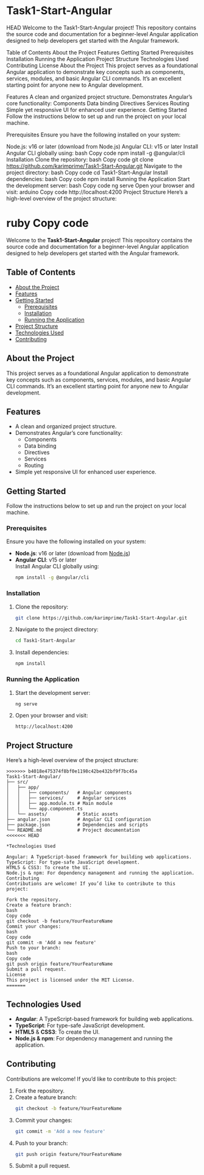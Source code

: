 # Task1-Start-Angular

HEAD
Welcome to the Task1-Start-Angular project! This repository contains the source code and documentation for a beginner-level Angular application designed to help developers get started with the Angular framework.

Table of Contents
About the Project
Features
Getting Started
Prerequisites
Installation
Running the Application
Project Structure
Technologies Used
Contributing
License
About the Project
This project serves as a foundational Angular application to demonstrate key concepts such as components, services, modules, and basic Angular CLI commands. It’s an excellent starting point for anyone new to Angular development.

Features
A clean and organized project structure.
Demonstrates Angular’s core functionality:
Components
Data binding
Directives
Services
Routing
Simple yet responsive UI for enhanced user experience.
Getting Started
Follow the instructions below to set up and run the project on your local machine.

Prerequisites
Ensure you have the following installed on your system:

Node.js: v16 or later (download from Node.js)
Angular CLI: v15 or later
Install Angular CLI globally using:
bash
Copy code
npm install -g @angular/cli
Installation
Clone the repository:
bash
Copy code
git clone https://github.com/karimprime/Task1-Start-Angular.git
Navigate to the project directory:
bash
Copy code
cd Task1-Start-Angular
Install dependencies:
bash
Copy code
npm install
Running the Application
Start the development server:
bash
Copy code
ng serve
Open your browser and visit:
arduino
Copy code
http://localhost:4200
Project Structure
Here’s a high-level overview of the project structure:

ruby
Copy code
=======
Welcome to the **Task1-Start-Angular** project! This repository contains the source code and documentation for a beginner-level Angular application designed to help developers get started with the Angular framework.

## Table of Contents

- [About the Project](#about-the-project)
- [Features](#features)
- [Getting Started](#getting-started)
  - [Prerequisites](#prerequisites)
  - [Installation](#installation)
  - [Running the Application](#running-the-application)
- [Project Structure](#project-structure)
- [Technologies Used](#technologies-used)
- [Contributing](#contributing)

## About the Project

This project serves as a foundational Angular application to demonstrate key concepts such as components, services, modules, and basic Angular CLI commands. It’s an excellent starting point for anyone new to Angular development.

## Features

- A clean and organized project structure.
- Demonstrates Angular’s core functionality:
  - Components
  - Data binding
  - Directives
  - Services
  - Routing
- Simple yet responsive UI for enhanced user experience.

## Getting Started

Follow the instructions below to set up and run the project on your local machine.

### Prerequisites

Ensure you have the following installed on your system:

- **Node.js**: v16 or later (download from [Node.js](https://nodejs.org))
- **Angular CLI**: v15 or later  
  Install Angular CLI globally using:
  ```bash
  npm install -g @angular/cli
  ```

### Installation

1. Clone the repository:
   ```bash
   git clone https://github.com/karimprime/Task1-Start-Angular.git
   ```
2. Navigate to the project directory:
   ```bash
   cd Task1-Start-Angular
   ```
3. Install dependencies:
   ```bash
   npm install
   ```

### Running the Application

1. Start the development server:
   ```bash
   ng serve
   ```
2. Open your browser and visit:
   ```
   http://localhost:4200
   ```

## Project Structure

Here’s a high-level overview of the project structure:

```
>>>>>>> b4018e475374f8bf0e1198c42be432bf9f7bc45a
Task1-Start-Angular/
├── src/
│   ├── app/
│   │   ├── components/   # Angular components
│   │   ├── services/     # Angular services
│   │   ├── app.module.ts # Main module
│   │   └── app.component.ts
│   └── assets/           # Static assets
├── angular.json          # Angular CLI configuration
├── package.json          # Dependencies and scripts
└── README.md             # Project documentation
<<<<<<< HEAD

*Technologies Used

Angular: A TypeScript-based framework for building web applications.
TypeScript: For type-safe JavaScript development.
HTML5 & CSS3: To create the UI.
Node.js & npm: For dependency management and running the application.
Contributing
Contributions are welcome! If you’d like to contribute to this project:

Fork the repository.
Create a feature branch:
bash
Copy code
git checkout -b feature/YourFeatureName
Commit your changes:
bash
Copy code
git commit -m 'Add a new feature'
Push to your branch:
bash
Copy code
git push origin feature/YourFeatureName
Submit a pull request.
License
This project is licensed under the MIT License.
=======
```

## Technologies Used

- **Angular**: A TypeScript-based framework for building web applications.
- **TypeScript**: For type-safe JavaScript development.
- **HTML5** & **CSS3**: To create the UI.
- **Node.js & npm**: For dependency management and running the application.

## Contributing

Contributions are welcome! If you’d like to contribute to this project:

1. Fork the repository.
2. Create a feature branch:
   ```bash
   git checkout -b feature/YourFeatureName
   ```
3. Commit your changes:
   ```bash
   git commit -m 'Add a new feature'
   ```
4. Push to your branch:
   ```bash
   git push origin feature/YourFeatureName
   ```
5. Submit a pull request.
